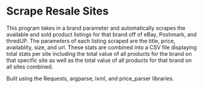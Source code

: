 # Scrape Resale Sites
This program takes in a brand parameter and automatically scrapes the available and sold product listings for that brand off of eBay, Poshmark, and thredUP. The parameters of each listing scraped are the title, price, availablity, size, and url. These stats are combined into a CSV file displaying total stats per site including the total value of all products for the brand on that specific site as well as the total value of all products for that brand on all sites combined.

Built using the Requests, argparse, lxml, and price_parser libraries.
